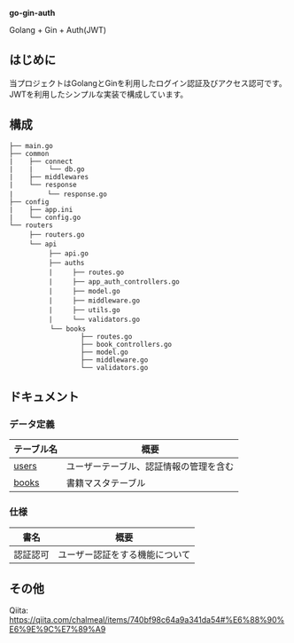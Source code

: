 **go-gin-auth**

Golang + Gin + Auth(JWT)

## はじめに
当プロジェクトはGolangとGinを利用したログイン認証及びアクセス認可です。JWTを利用したシンプルな実装で構成しています。

## 構成
```
├── main.go
├── common
|    ├── connect
|    |    └── db.go
|    ├── middlewares
|    └── response
|　　　　  └── response.go
├── config
|    ├── app.ini
|    └── config.go
└── routers
　　　├── routers.go
　　　└── api
　　　　　　├── api.go
　　　　　　├── auths
　　　　　　|　　　├── routes.go
　　　　　　|　　　├── app_auth_controllers.go 
　　　　　　|　　　├── model.go
　　　　　　|　　　├── middleware.go
　　　　　　|　　　├── utils.go
　　　　　　|　　　└── validators.go
　　　　　  └── books
                  ├── routes.go
                  ├── book_controllers.go 
                  ├── model.go
                  ├── middleware.go
                  └── validators.go
```

## ドキュメント

### データ定義
| テーブル名 | 概要 |
|-----------|------------|
| [users](https://github.com/chalmeal/go-gin-auth/blob/master/.doc/data/users.md) | ユーザーテーブル、認証情報の管理を含む|
| [books](https://github.com/chalmeal/go-gin-auth/blob/master/.doc/data/books.md) | 書籍マスタテーブル |

### 仕様
| 書名 | 概要 |
|-----------|------------|
| 認証認可 | ユーザー認証をする機能について |

## その他
Qiita: https://qiita.com/chalmeal/items/740bf98c64a9a341da54#%E6%88%90%E6%9E%9C%E7%89%A9
